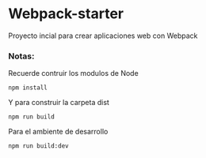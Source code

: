 # Webpack-starter
Proyecto incial para crear aplicaciones web con Webpack
### Notas:
Recuerde contruir los modulos de Node
```
npm install
```
Y para construir la carpeta dist
```
npm run build
```
Para el ambiente de desarrollo
```
npm run build:dev
```